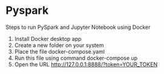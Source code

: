 # Pyspark

Steps to run PySpark and Jupyter Notebook using Docker

1) Install Docker desktop app
2) Create a new folder on your system
3) Place the file docker-compose.yaml
4) Run this file using command docker-compose up 
5) Open the URL http://127.0.0.1:8888/?token=YOUR_TOKEN


